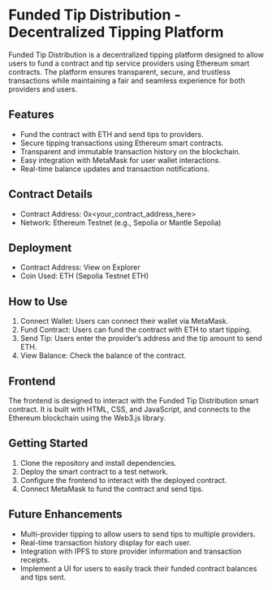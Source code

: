 # Funded Tip Distribution - Decentralized Tipping Platform

Funded Tip Distribution is a decentralized tipping platform designed to allow users to fund a contract and tip service providers using Ethereum smart contracts. The platform ensures transparent, secure, and trustless transactions while maintaining a fair and seamless experience for both providers and users.

## Features
- Fund the contract with ETH and send tips to providers.
- Secure tipping transactions using Ethereum smart contracts.
- Transparent and immutable transaction history on the blockchain.
- Easy integration with MetaMask for user wallet interactions.
- Real-time balance updates and transaction notifications.

## Contract Details
- Contract Address: 0x\<your_contract_address_here>
- Network: Ethereum Testnet (e.g., Sepolia or Mantle Sepolia)

## Deployment
- Contract Address: View on Explorer
- Coin Used: ETH (Sepolia Testnet ETH)

## How to Use
1. Connect Wallet: Users can connect their wallet via MetaMask.
2. Fund Contract: Users can fund the contract with ETH to start tipping.
3. Send Tip: Users enter the provider’s address and the tip amount to send ETH.
4. View Balance: Check the balance of the contract.

## Frontend
The frontend is designed to interact with the Funded Tip Distribution smart contract. It is built with HTML, CSS, and JavaScript, and connects to the Ethereum blockchain using the Web3.js library.

## Getting Started
1. Clone the repository and install dependencies.
2. Deploy the smart contract to a test network.
3. Configure the frontend to interact with the deployed contract.
4. Connect MetaMask to fund the contract and send tips.

## Future Enhancements
- Multi-provider tipping to allow users to send tips to multiple providers.
- Real-time transaction history display for each user.
- Integration with IPFS to store provider information and transaction receipts.
- Implement a UI for users to easily track their funded contract balances and tips sent.